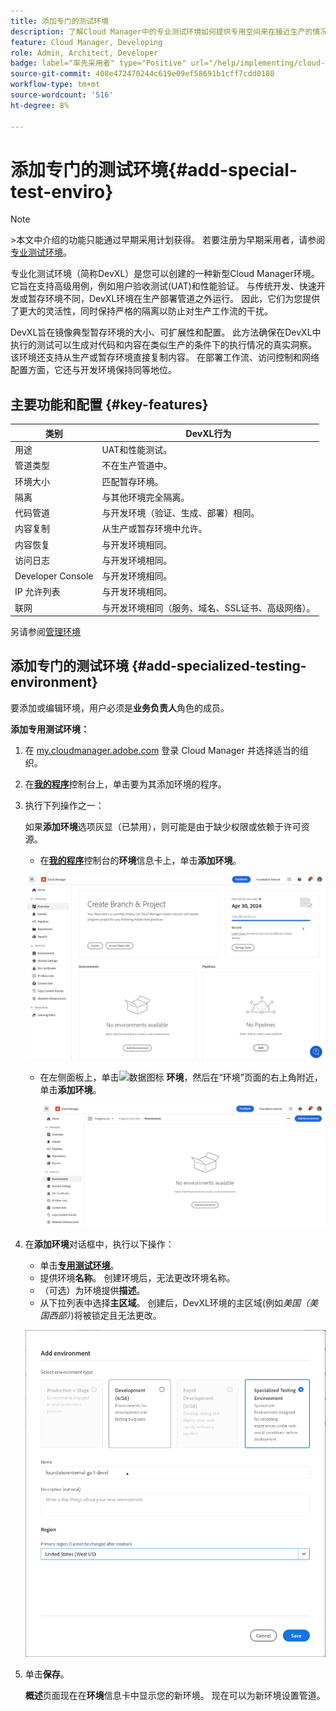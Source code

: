 ```yaml
---
title: 添加专门的测试环境
description: 了解Cloud Manager中的专业测试环境如何提供专用空间来在接近生产的情况下验证功能，非常适合于压力测试和高级部署前检查。
feature: Cloud Manager, Developing
role: Admin, Architect, Developer
badge: label="率先采用者" type="Positive" url="/help/implementing/cloud-manager/release-notes/current.md网站#gitlab-bitbucket"
source-git-commit: 408e472470244c619e09ef58691b1cff7cdd0188
workflow-type: tm+mt
source-wordcount: '516'
ht-degree: 8%

---
```


# 添加专门的测试环境{#add-special-test-enviro}

>[!NOTE]
>
>&#x200B;>本文中介绍的功能只能通过早期采用计划获得。 若要注册为早期采用者，请参阅[专业测试环境](/help/implementing/cloud-manager/release-notes/current.md#specialized-test-environment)。

专业化测试环境（简称DevXL）是您可以创建的一种新型Cloud Manager环境。 它旨在支持高级用例，例如用户验收测试(UAT)和性能验证。 与传统开发、快速开发或暂存环境不同，DevXL环境在生产部署管道之外运行。 因此，它们为您提供了更大的灵活性，同时保持严格的隔离以防止对生产工作流的干扰。

DevXL旨在镜像典型暂存环境的大小、可扩展性和配置。 此方法确保在DevXL中执行的测试可以生成对代码和内容在类似生产的条件下的执行情况的真实洞察。 该环境还支持从生产或暂存环境直接复制内容。 在部署工作流、访问控制和网络配置方面，它还与开发环境保持同等地位。

## 主要功能和配置 {#key-features}

| 类别 | DevXL行为 |
| --- | --- |
| 用途 | UAT和性能测试。 |
| 管道类型 | 不在生产管道中。 |
| 环境大小 | 匹配暂存环境。 |
| 隔离 | 与其他环境完全隔离。 |
| 代码管道 | 与开发环境（验证、生成、部署）相同。 |
| 内容复制 | 从生产或暂存环境中允许。 |
| 内容恢复 | 与开发环境相同。 |
| 访问日志 | 与开发环境相同。 |
| Developer Console | 与开发环境相同。 |
| IP 允许列表 | 与开发环境相同。 |
| 联网 | 与开发环境相同（服务、域名、SSL证书、高级网络）。 |

另请参阅[管理环境](/help/implementing/cloud-manager/manage-environments.md)

## 添加专门的测试环境 {#add-specialized-testing-environment}

要添加或编辑环境，用户必须是&#x200B;**业务负责人**&#x200B;角色的成员。

**添加专用测试环境：**

1. 在 [my.cloudmanager.adobe.com](https://my.cloudmanager.adobe.com/) 登录 Cloud Manager 并选择适当的组织。

1. 在&#x200B;**[我的程序](/help/implementing/cloud-manager/navigation.md#my-programs)**&#x200B;控制台上，单击要为其添加环境的程序。

1. 执行下列操作之一：

   如果&#x200B;**添加环境**&#x200B;选项灰显（已禁用），则可能是由于缺少权限或依赖于许可资源。

   * 在&#x200B;**[我的程序](/help/implementing/cloud-manager/navigation.md#my-programs)**&#x200B;控制台的&#x200B;**环境**&#x200B;信息卡上，单击&#x200B;**添加环境**。

   ![环境信息卡](assets/no-environments.png)

   * 在左侧面板上，单击![数据图标](https://spectrum.adobe.com/static/icons/workflow_18/Smock_Data_18_N.svg) **环境**，然后在“环境”页面的右上角附近，单击&#x200B;**添加环境**。

     ![“环境”信息卡](assets/environments-tab.png)

1. 在&#x200B;**添加环境**&#x200B;对话框中，执行以下操作：

   * 单击&#x200B;[**专用测试环境**](#environment-types)。
   * 提供环境&#x200B;**名称**。 创建环境后，无法更改环境名称。
   * （可选）为环境提供&#x200B;**描述**。
   * 从下拉列表中选择&#x200B;**主区域**。 创建后，DevXL环境的主区域(例如&#x200B;*美国（美国西部）*)将被锁定且无法更改。

   ![已选中“专用测试环境”单选按钮的“添加环境”对话框](assets/specialized-test-environment.png)

1. 单击&#x200B;**保存**。

   **概述**&#x200B;页面现在在&#x200B;**环境**&#x200B;信息卡中显示您的新环境。 现在可以为新环境设置管道。

